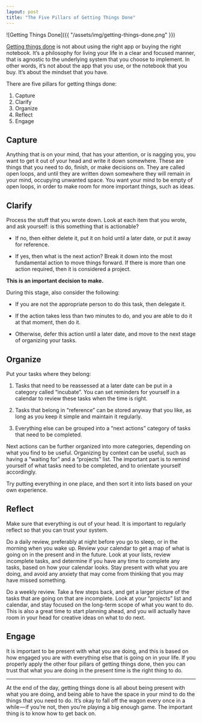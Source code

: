 ```yaml
---
layout: post
title: "The Five Pillars of Getting Things Done"
---
```


![Getting Things Done]({{ "/assets/img/getting-things-done.png" }})

[Getting things done](http://gettingthingsdone.com/) is not about using the right app or buying the right notebook. It’s a philosophy for living your life in a clear and focused manner, that is agnostic to the underlying system that you choose to implement. In other words, it’s not about the app that you use, or the notebook that you buy. It’s about the mindset that you have.

There are five pillars for getting things done:

1. Capture
2. Clarify
3. Organize
4. Reflect
5. Engage

## Capture

Anything that is on your mind, that has your attention, or is nagging you, you want to get it out of your head and write it down somewhere. These are things that you need to do, finish, or make decisions on. They are called open loops, and until they are written down somewhere they will remain in your mind, occupying unwanted space. You want your mind to be empty of open loops, in order to make room for more important things, such as ideas.

## Clarify

Process the stuff that you wrote down. Look at each item that you wrote, and ask yourself: is this something that is actionable?

* If no, then either delete it, put it on hold until a later date, or put it away for reference.

* If yes, then what is the next action? Break it down into the most fundamental action to move things forward. If there is more than one action required, then it is considered a project.

**This is an important decision to make.**

During this stage, also consider the following:

* If you are not the appropriate person to do this task, then delegate it.

* If the action takes less than two minutes to do, and you are able to do it at that moment, then do it.

* Otherwise, defer this action until a later date, and move to the next stage of organizing your tasks.

## Organize

Put your tasks where they belong:

1. Tasks that need to be reassessed at a later date can be put in a category called “incubate”. You can set reminders for yourself in a calendar to review these tasks when the time is right.

2. Tasks that belong in “reference” can be stored anyway that you like, as long as you keep it simple and maintain it regularly.

3. Everything else can be grouped into a “next actions” category of tasks that need to be completed.

Next actions can be further organized into more categories, depending on what you find to be useful. Organizing by context can be useful, such as having a “waiting for” and a “projects” list. The important part is to remind yourself of what tasks need to be completed, and to orientate yourself accordingly.

Try putting everything in one place, and then sort it into lists based on your own experience.

## Reflect

Make sure that everything is out of your head. It is important to regularly reflect so that you can trust your system.

Do a daily review, preferably at night before you go to sleep, or in the morning when you wake up. Review your calendar to get a map of what is going on in the present and in the future. Look at your lists, review incomplete tasks, and determine if you have any time to complete any tasks, based on how your calendar looks. Stay present with what you are doing, and avoid any anxiety that may come from thinking that you may have missed something.

Do a weekly review. Take a few steps back, and get a larger picture of the tasks that are going on that are incomplete. Look at your “projects” list and calendar, and stay focused on the long-term scope of what you want to do. This is also a great time to start planning ahead, and you will actually have room in your head for creative ideas on what to do next.

## Engage

It is important to be present with what you are doing, and this is based on how engaged you are with everything else that is going on in your life. If you properly apply the other four pillars of getting things done, then you can trust that what you are doing in the present time is the right thing to do.

---

At the end of the day, getting things done is all about being present with what you are doing, and being able to have the space in your mind to do the things that you need to do. It’s okay to fall off the wagon every once in a while — if you’re not, then you’re playing a big enough game. The important thing is to know how to get back on.
